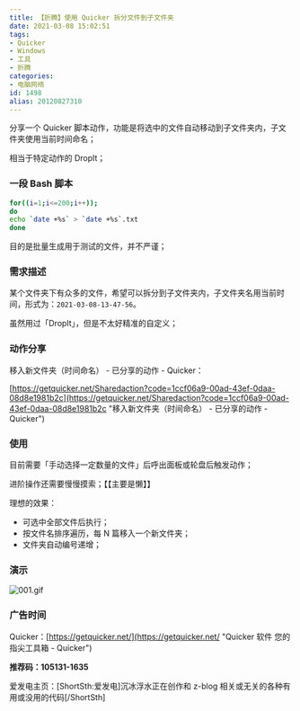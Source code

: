 ```yaml
---
title: 【折腾】使用 Quicker 拆分文件到子文件夹
date: 2021-03-08 15:02:51
tags:
- Quicker
- Windows
- 工具
- 折腾
categories:
- 电脑网络
id: 1498
alias: 20120827310
---
```


分享一个 Quicker 脚本动作，功能是将选中的文件自动移动到子文件夹内，子文件夹使用当前时间命名；

相当于特定动作的 DropIt；

<!--more-->

### 一段 Bash 脚本

```bash
for((i=1;i<=200;i++));
do
echo `date +%s` > `date +%s`.txt
done
```

目的是批量生成用于测试的文件，并不严谨；


### 需求描述

某个文件夹下有众多的文件，希望可以拆分到子文件夹内，子文件夹名用当前时间，形式为：`2021-03-08-13-47-56`。

虽然用过「DropIt」，但是不太好精准的自定义；


### 动作分享

移入新文件夹（时间命名） - 已分享的动作 - Quicker：

[https://getquicker.net/Sharedaction?code=1ccf06a9-00ad-43ef-0daa-08d8e1981b2c](https://getquicker.net/Sharedaction?code=1ccf06a9-00ad-43ef-0daa-08d8e1981b2c "移入新文件夹（时间命名） - 已分享的动作 - Quicker")


### 使用

目前需要「手动选择一定数量的文件」后呼出面板或轮盘后触发动作；

进阶操作还需要慢慢摸索；【【主要是懒】】

理想的效果：

- 可选中全部文件后执行；
- 按文件名排序遍历，每 N 篇移入一个新文件夹；
- 文件夹自动编号递增；


### 演示

<!-- ![001.gif](001.gif "001.gif") -->
![001.gif](https://i.loli.net/2021/03/08/fjMPeRHJFsagIxp.gif)


### 广告时间

Quicker：[https://getquicker.net/](https://getquicker.net/ "Quicker 软件 您的指尖工具箱 - Quicker")

**推荐码：105131-1635**

爱发电主页：\[ShortSth:爱发电\]沉冰浮水正在创作和 z-blog 相关或无关的各种有用或没用的代码\[/ShortSth\]
